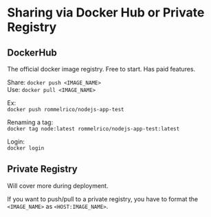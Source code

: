 # Sharing via Docker Hub or Private Registry

## DockerHub

The official docker image registry. Free to start. Has paid features.

Share: `docker push <IMAGE_NAME>`  
Use: `docker pull <IMAGE_NAME>`

Ex:  
`docker push rommelrico/nodejs-app-test`

Renaming a tag:  
`docker tag node:latest rommelrico/nodejs-app-test:latest`

Login:  
`docker login`

## Private Registry

Will cover more during deployment.

If you want to push/pull to a private registry, you have to format the `<IMAGE_NAME>`
as `<HOST:IMAGE_NAME>`.

